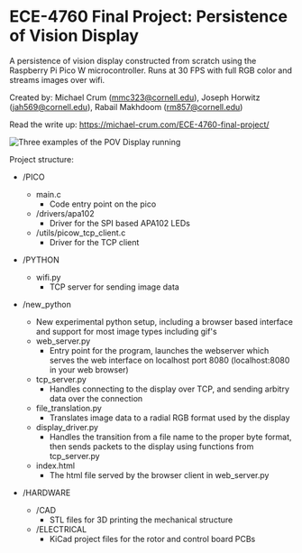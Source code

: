 # ECE-4760 Final Project: Persistence of Vision Display
A persistence of vision display constructed from scratch using the Raspberry Pi Pico W microcontroller. Runs at 30 FPS with full RGB color and streams images over wifi.

Created by: Michael Crum (mmc323@cornell.edu), Joseph Horwitz (jah569@cornell.edu), Rabail Makhdoom (rm857@cornell.edu)

Read the write up: https://michael-crum.com/ECE-4760-final-project/

![Three examples of the POV Display running](https://github.com/usedhondacivic/ECE-4760-final-project/blob/09e4d72bde516a27118cdfb5415e74ec57157b85/photos/POV_banner.png)

Project structure:
 - /PICO
	 - main.c
		 - Code entry point on the pico
	 - /drivers/apa102
		- Driver for the SPI based APA102 LEDs
	 - /utils/picow_tcp_client.c
		 - Driver for the TCP client
 - /PYTHON
	 - wifi.py
		 - TCP server for sending image data
- /new_python
	- New experimental python setup, including a browser based interface and support for most image types including gif's
	- web_server.py
		- Entry point for the program, launches the webserver which serves the web interface on localhost port 8080 (localhost:8080 in your web browser)
	- tcp_server.py
		- Handles connecting to the display over TCP, and sending arbitry data over the connection
	- file_translation.py
		- Translates image data to a radial RGB format used by the display
	- display_driver.py
		- Handles the transition from a file name to the proper byte format, then sends packets to the display using functions from tcp_server.py
	-  index.html
		- The html file served by the browser client in web_server.py

 - /HARDWARE
	 - /CAD
		 - STL files for 3D printing the mechanical structure
	 - /ELECTRICAL
		 - KiCad project files for the rotor and control board PCBs
